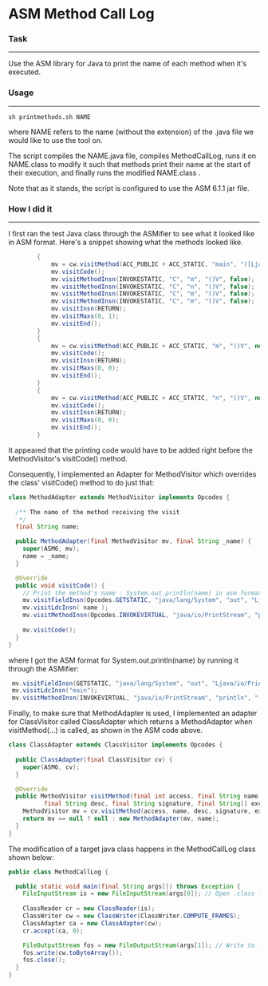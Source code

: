 # ASM Method Call Log


### Task
***
Use the ASM library for Java to print the name of each method when it's executed.

### Usage
***
```
sh printmethods.sh NAME
```
where NAME refers to the name (without the extension) of the .java file we would like to use the tool on.

The script compiles the NAME.java file, compiles MethodCallLog, runs it on NAME.class to modify it such that methods print their name at the start of their execution, and finally runs the modified NAME.class .

Note that as it stands, the script is configured to use the ASM 6.1.1 jar file.

### How I did it
***
I first ran the test Java class through the ASMifier to see what it looked like in ASM format.
Here's a snippet showing what the methods looked like.
```Java
        {
            mv = cw.visitMethod(ACC_PUBLIC + ACC_STATIC, "main", "([Ljava/lang/String;)V", null, null);
            mv.visitCode();
            mv.visitMethodInsn(INVOKESTATIC, "C", "m", "()V", false);
            mv.visitMethodInsn(INVOKESTATIC, "C", "n", "()V", false);
            mv.visitMethodInsn(INVOKESTATIC, "C", "m", "()V", false);
            mv.visitMethodInsn(INVOKESTATIC, "C", "m", "()V", false);
            mv.visitInsn(RETURN);
            mv.visitMaxs(0, 1);
            mv.visitEnd();
        }
        {
            mv = cw.visitMethod(ACC_PUBLIC + ACC_STATIC, "m", "()V", null, null);
            mv.visitCode();
            mv.visitInsn(RETURN);
            mv.visitMaxs(0, 0);
            mv.visitEnd();
        }
        {
            mv = cw.visitMethod(ACC_PUBLIC + ACC_STATIC, "n", "()V", null, null);
            mv.visitCode();
            mv.visitInsn(RETURN);
            mv.visitMaxs(0, 0);
            mv.visitEnd();
        }
```

It appeared that the printing code would have to be added right before the MethodVisitor's visitCode() method.

Consequently, I implemented an Adapter for MethodVisitor which overrides the class' visitCode() method to do just that:

```Java
class MethodAdapter extends MethodVisitor implements Opcodes {
  
  /** The name of the method receiving the visit 
   */
  final String name;

  public MethodAdapter(final MethodVisitor mv, final String _name) {
    super(ASM6, mv);
    name = _name;
  }

  @Override
  public void visitCode() {
    // Print the method's name : System.out.println(name) in asm format
    mv.visitFieldInsn(Opcodes.GETSTATIC, "java/lang/System", "out", "Ljava/io/PrintStream;");
    mv.visitLdcInsn( name );
    mv.visitMethodInsn(Opcodes.INVOKEVIRTUAL, "java/io/PrintStream", "println", "(Ljava/lang/String;)V", false);
    
    mv.visitCode();
  }
}
```
where I got the ASM format for System.out.println(name) by running it through the ASMifier:
```Java
 mv.visitFieldInsn(GETSTATIC, "java/lang/System", "out", "Ljava/io/PrintStream;");
 mv.visitLdcInsn("main");
 mv.visitMethodInsn(INVOKEVIRTUAL, "java/io/PrintStream", "println", "(Ljava/lang/String;)V", false);
```

Finally, to make sure that MethodAdapter is used, I implemented an adapter for ClassVisitor called ClassAdapter which returns a MethodAdapter when visitMethod(...) is called, as shown in the ASM code above.

```Java
class ClassAdapter extends ClassVisitor implements Opcodes {
  
  public ClassAdapter(final ClassVisitor cv) {
    super(ASM6, cv);
  }

  @Override
  public MethodVisitor visitMethod(final int access, final String name,
          final String desc, final String signature, final String[] exceptions) {
    MethodVisitor mv = cv.visitMethod(access, name, desc, signature, exceptions);
    return mv == null ? null : new MethodAdapter(mv, name);
  }
}
```

The modification of a target java class happens in the MethodCallLog class shown below:
```Java
public class MethodCallLog {

  public static void main(final String args[]) throws Exception {
    FileInputStream is = new FileInputStream(args[0]); // Open .class file taken as the first argument
    
    ClassReader cr = new ClassReader(is); 
    ClassWriter cw = new ClassWriter(ClassWriter.COMPUTE_FRAMES);
    ClassAdapter ca = new ClassAdapter(cw);
    cr.accept(ca, 0);

    FileOutputStream fos = new FileOutputStream(args[1]); // Write to .class file name taken as the second argument
    fos.write(cw.toByteArray());
    fos.close();
  }
}
```
